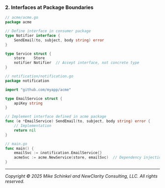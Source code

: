 ### 2. Interfaces at Package Boundaries
```go
// acme/acme.go
package acme

// Define interface in consumer package
type Notifier interface {
    SendEmail(to, subject, body string) error
}

type Service struct {
    store    Store
    notifier Notifier  // Accept interface, not concrete type
}

// notification/notification.go
package notification

import "github.com/myapp/acme"

type EmailService struct {
    apiKey string
}

// Implement interface defined in acme package
func (e *EmailService) SendEmail(to, subject, body string) error {
    // Implementation
    return nil
}

// main.go
func main() {
    emailSvc := &notification.EmailService{}
    acmeSvc := acme.NewService(store, emailSvc)  // Dependency injection
}
```
---
*Copyright © 2025 Mike Schinkel and NewClarity Consulting, LLC. All rights reserved.*
